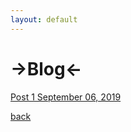 ```yaml
---
layout: default
---
```


# ->Blog<- 





<a href="_posts/2019-09-06-Blog-Entry-1.md">Post 1 September 06, 2019</a>






[back](./)
